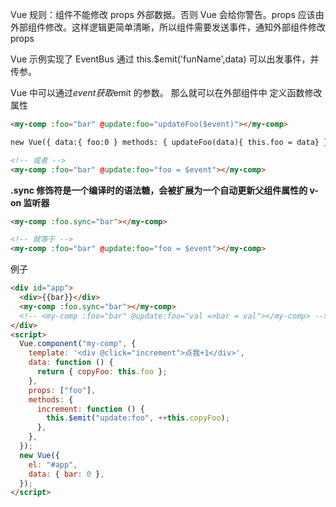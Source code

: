 Vue 规则：组件不能修改 props 外部数据。否则 Vue 会给你警告。props 应该由外部组件修改。这样逻辑更简单清晰，所以组件需要发送事件，通知外部组件修改 props

Vue 示例实现了 EventBus 通过 this.$emit('funName',data) 可以出发事件，并传参。

Vue 中可以通过$event 获取$emit 的参数。
那么就可以在外部组件中 定义函数修改属性

```html
<my-comp :foo="bar" @update:foo="updateFoo($event)"></my-comp>

new Vue({ data:{ foo:0 } methods: { updateFoo(data){ this.foo = data} } })

<!-- 或者 -->
<my-comp :foo="bar" @update:foo="foo = $event"></my-comp>
```

**.sync 修饰符是一个编译时的语法糖，会被扩展为一个自动更新父组件属性的 v-on 监听器**

```html
<my-comp :foo.sync="bar"></my-comp>

<!-- 就等于 -->
<my-comp :foo="bar" @update:foo="foo = $event"></my-comp>
```

例子

```html
<div id="app">
  <div>{{bar}}</div>
  <my-comp :foo.sync="bar"></my-comp>
  <!-- <my-comp :foo="bar" @update:foo="val =>bar = val"></my-comp> -->
</div>
<script>
  Vue.component("my-comp", {
    template: '<div @click="increment">点我+1</div>',
    data: function () {
      return { copyFoo: this.foo };
    },
    props: ["foo"],
    methods: {
      increment: function () {
        this.$emit("update:foo", ++this.copyFoo);
      },
    },
  });
  new Vue({
    el: "#app",
    data: { bar: 0 },
  });
</script>
```
